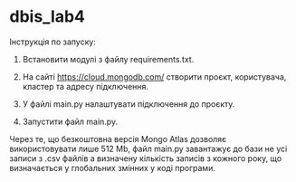 # dbis_lab4

Інструкція по запуску:

1. Встановити модулі з файлу requirements.txt.

2. На сайті https://cloud.mongodb.com/ створити проєкт, користувача, кластер та адресу підключення.

3. У файлі main.py налаштувати підключення до проєкту.

4. Запустити файл main.py.

Через те, що безкоштовна версія Mongo Atlas дозволяє використовувати лише 512 Mb, файл main.py завантажує до бази не усі записи з .csv файлів
а визначену кількість записів з кожного року, що визначається у глобальних змінних у коді програми.
